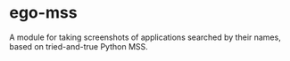 # ego-mss
A module for taking screenshots of applications searched by their names, based on tried-and-true Python MSS.
